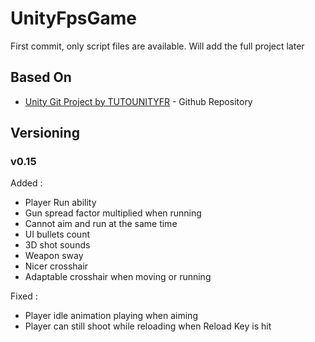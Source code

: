 # UnityFpsGame

First commit, only script files are available.
Will add the full project later


## Based On

* [Unity Git Project by TUTOUNITYFR](https://github.com/TUTOUNITYFR/TUTO-FPS-2018) - Github Repository

## Versioning
### v0.15
Added :
- Player Run ability
- Gun spread factor multiplied when running
- Cannot aim and run at the same time
- UI bullets count
- 3D shot sounds
- Weapon sway
- Nicer crosshair
- Adaptable crosshair when moving or running

Fixed :
- Player idle animation playing when aiming
- Player can still shoot while reloading when Reload Key is hit

